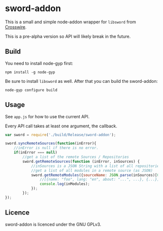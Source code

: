 sword-addon
===========

This is a small and simple node-addon wrapper for `libsword` from [Crosswire](http://crosswire.org/sword).

This is a pre-alpha version so API will likely break in the future.

Build
-----

You need to install node-gyp first:

```
npm install -g node-gyp
```

Be sure to install `libsword` as well. After that you can build the sword-addon:

```
node-gyp configure build
```

Usage
-----

See `app.js` for how to use the current API.

Every API call takes at least one argument, the callback.

```javascript
var sword = require('./build/Release/sword-addon');

sword.syncRemoteSources(function(inError){
    //inError is null if there is no error.
    if(inError === null)
        //get a list of the remote Sources / Repositories
        sword.getRemoteSources(function (inError, inSources) {
            //inSources is a JSON String with a list of all repositories
            //get a list of all modules in a remote source (as JSON)
            sword.getRemoteModules({sourceName: JSON.parse(inSources)[0].name, refresh: true}, function (inError, inModules) {
                //[{name: "foo", lang: "en", about: "...", ...}, {...}]
                console.log(inModules);
            });
        });
});
```

Licence
-------

sword-addon is licenced under the GNU GPLv3.